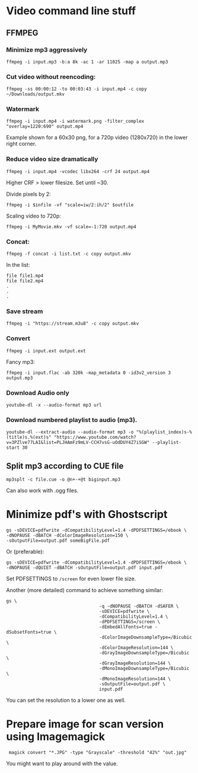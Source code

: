 # Video command line stuff

## FFMPEG

### Minimize mp3 aggressively

```
ffmpeg -i input.mp3 -b:a 8k -ac 1 -ar 11025 -map a output.mp3
```

### Cut video without reencoding:

`ffmpeg -ss 00:00:12 -to 00:03:43 -i input.mp4 -c copy ~/Downloads/output.mkv`

### Watermark

```
ffmpeg -i input.mp4 -i watermark.png -filter_complex "overlay=1220:690" output.mp4
```

Example shown for a 60x30 png, for a 720p video (1280x720) in the lower right corner.

### Reduce video size dramatically

```
ffmpeg -i input.mp4 -vcodec libx264 -crf 24 output.mp4
```

Higher CRF > lower filesize. Set until ~30.

Divide pixels by 2:

```
ffmpeg -i $infile -vf "scale=iw/2:ih/2" $outfile
```

Scaling video to 720p:

```
ffmpeg -i MyMovie.mkv -vf scale=-1:720 output.mp4
```

### Concat:

`ffmpeg -f concat -i list.txt -c copy output.mkv`

In the list:

```
file file1.mp4
file file2.mp4
.
.
.
```

### Save stream

```
ffmpeg -i "https://stream.m3u8" -c copy output.mkv

```

### Convert

```
ffmpeg -i input.ext output.ext
```

Fancy mp3:

```
ffmpeg -i input.flac -ab 320k -map_metadata 0 -id3v2_version 3 output.mp3
```

### Download Audio only

```
youtube-dl -x --audio-format mp3 url
```

### Download numbered playlist to audio (mp3).

```
youtube-dl --extract-audio --audio-format mp3 -o "%(playlist_index)s-%(title)s.%(ext)s" "https://www.youtube.com/watch?v=3PZlve77LAI&list=PLJHAmFz9mLV-CCH7vsG-uOdDUY4Z7iSGW" --playlist-start 30
```

## Split mp3 according to CUE file


```
mp3splt -c file.cue -o @n+-+@t biginput.mp3
```

Can also work with .ogg files.

# Minimize pdf's with Ghostscript

```
gs -sDEVICE=pdfwrite -dCompatibilityLevel=1.4 -dPDFSETTINGS=/ebook \
-dNOPAUSE -dBATCH -dColorImageResolution=150 \
-sOutputFile=output.pdf someBigFile.pdf
```

Or (preferable):

```
gs -sDEVICE=pdfwrite -dCompatibilityLevel=1.4 -dPDFSETTINGS=/ebook \
-dNOPAUSE -dQUIET -dBATCH -sOutputFile=output.pdf input.pdf
```

Set PDFSETTINGS to `/screen` for even lower file size.

Another (more detailed) command to achieve something similar:

```
gs \
                                   -q -dNOPAUSE -dBATCH -dSAFER \
                                   -sDEVICE=pdfwrite \
                                   -dCompatibilityLevel=1.4 \
                                   -dPDFSETTINGS=/screen \
                                   -dEmbedAllFonts=true -dSubsetFonts=true \
                                   -dColorImageDownsampleType=/Bicubic \
                                   -dColorImageResolution=144 \
                                   -dGrayImageDownsampleType=/Bicubic \
                                   -dGrayImageResolution=144 \
                                   -dMonoImageDownsampleType=/Bicubic \
                                   -dMonoImageResolution=144 \
                                   -sOutputFile=output.pdf \
                                   input.pdf
```

You can set the resolution to a lower one as well.

# Prepare image for scan version using Imagemagick

```
 magick convert "*.JPG" -type "Grayscale" -threshold "42%" "out.jpg"
```

You might want to play around with the value.
